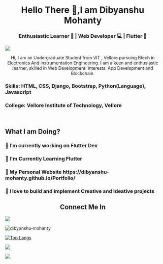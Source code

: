 <h1 align="center">Hello There 🤙,I am Dibyanshu Mohanty </h1>

<h3 align="center"> Enthusiastic Learner 📖 | Web Developer 💻 | Flutter 📱 </h3>

![](https://technosoftacademy.io/wp-content/uploads/2018/08/web-developement-banner.png)

<p align="center"> Hi, I am an Undergraduate Student from VIT , Vellore pursuing Btech in Electronics And Instrumentation Engineering. I am a keen and enthusiastic learner, skilled in Web Development. Interests: App Development and Blockchain. </p>

<h3> Skills: HTML, CSS, Django, Bootstrap, Python(Language), Javascript</h3>

<h3> College: Vellore Institute of Technology, Vellore </h3> <br />

<h2 align="left"> What I am Doing? </h2>

<h3>🚧 I’m currently working on Flutter Dev</h3>

<h3>📑 I'm Currently Learning Flutter</h3>

<h3>🏴󠁧󠁢󠁷󠁬󠁳󠁿 My Personal Website https://dibyanshu-mohanty.github.io/Portfolio/</h3>

<h3>🏅 I love to build and implement Creative and Ideative projects</h3>


<h2 align="center">Connect Me In</h2>

<a href="https://www.linkedin.com/in/dibyanshu-mohanty-37a2b71b8" target="_blank"><img src="https://img.icons8.com/fluent/48/000000/linkedin.png"></a>

<p align="left"> <img src="https://github-readme-streak-stats.herokuapp.com/?user=dibyanshu-mohanty&" alt="dibyanshu-mohanty" > </p>

[![Top Langs](https://github-readme-stats.vercel.app/api/top-langs/?username=dibyanshu-mohanty)](https://github.com/anuraghazra/github-readme-stats)

![](https://github-readme-stats.vercel.app/api?username=dibyanshu-mohanty&show_icons=true&theme=tokyonight)

![](https://komarev.com/ghpvc/?username=dibyanshu-mohanty&color=green&label=PROFILE+VIEWS&color=blueviolet)
